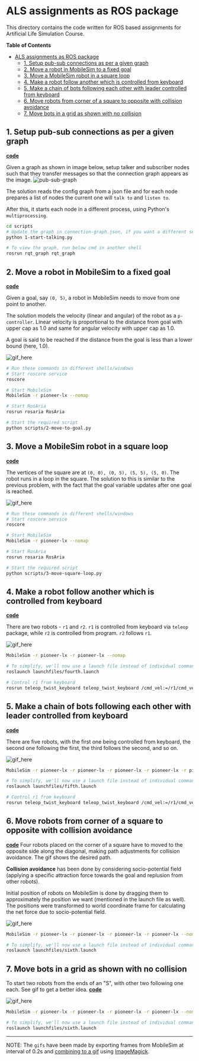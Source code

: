 # ALS assignments as ROS package
This directory contains the code written for ROS based assignments for Artificial Life Simulation Course.

<!-- markdown-toc start - Don't edit this section. Run M-x markdown-toc-refresh-toc -->
**Table of Contents**

- [ALS assignments as ROS package](#als-assignments-as-ros-package)
    - [1. Setup pub-sub connections as per a given graph](#1-setup-pub-sub-connections-as-per-a-given-graph)
    - [2. Move a robot in MobileSim to a fixed goal](#2-move-a-robot-in-mobilesim-to-a-fixed-goal)
    - [3. Move a MobileSim robot in a square loop](#3-move-a-mobilesim-robot-in-a-square-loop)
    - [4. Make a robot follow another which is controlled from keyboard](#4-make-a-robot-follow-another-which-is-controlled-from-keyboard)
    - [5. Make a chain of bots following each other with leader controlled from keyboard](#5-make-a-chain-of-bots-following-each-other-with-leader-controlled-from-keyboard)
    - [6. Move robots from corner of a square to opposite with collision avoidance](#6-move-robots-from-corner-of-a-square-to-opposite-with-collision-avoidance)
    - [7. Move bots in a grid as shown with no collision](#7-move-bots-in-a-grid-as-shown-with-no-collision)

<!-- markdown-toc end -->


## 1. Setup pub-sub connections as per a given graph
[**code**](ros/als/scripts/1-start-talking.py)

Given a graph as shown in image below, setup talker and subscriber nodes such that they transfer messages so that the connection graph appears as the image.
![pub-sub-graph](ros/als/images/1-pub-sub-graph.png)

The solution reads the config graph from a json file and for each node prepares a list of nodes the current one will `talk to` and `listen to`.

After this, it starts each node in a different process, using Python's `multiprocessing`.

```bash
cd scripts
# Update the graph in connection-graph.json, if you want a different setup
python 1-start-talking.py

# To view the graph, run below cmd in another shell
rosrun rqt_graph rqt_graph
```

## 2. Move a robot in MobileSim to a fixed goal
[**code**](ros/als/scripts/2-move-to-goal.py)

Given a goal, say `(0, 5)`, a robot in MobileSim needs to move from one point to another.

The solution models the velocity (linear and angular) of the robot as a `p-controller`. Linear velocity is proportional to the distance from goal with upper cap as 1.0 and same for angular velocity with upper cap as 1.0.

A goal is said to be reached if the distance from the goal is less than a lower bound (here, 1.0).

![gif_here](ros/als/images/second.gif)

```bash
# Run these commands in different shells/windows
# Start roscore service
roscore

# Start MobileSim
MobileSim -r pioneer-lx --nomap

# Start RosAria
rosrun rosaria RosAria

# Start the required script
python scripts/2-move-to-goal.py
```


## 3. Move a MobileSim robot in a square loop
[**code**](ros/als/scripts/3-move-square-loop.py)

The vertices of the square are at `(0, 0), (0, 5), (5, 5), (5, 0)`. The robot runs in a loop in the square.
The solution to this is similar to the previous problem, with the fact that the goal variable updates after one goal is reached.

![gif_here](ros/als/images/third.gif)
```bash
# Run these commands in different shells/windows
# Start roscore service
roscore

# Start MobileSim
MobileSim -r pioneer-lx --nomap

# Start RosAria
rosrun rosaria RosAria

# Start the required script
python scripts/3-move-square-loop.py
```

## 4. Make a robot follow another which is controlled from keyboard
[**code**](ros/als/scripts/4-follow-keyboard-bot.py)
    
There are two robots - `r1` and `r2`.
`r1` is controlled from keyboard via `teleop` package, while `r2` is controlled from program.
`r2` follows `r1`.

![gif_here](ros/als/images/fourth.gif)

```bash
MobileSim -r pioneer-lx -r pioneer-lx --nomap

# To simplify, we'll now use a launch file instead of individual commands
roslaunch launchfiles/fourth.launch

# Control r1 from keyboard
rosrun teleop_twist_keyboard teleop_twist_keyboard /cmd_vel:=/r1/cmd_vel
```

## 5. Make a chain of bots following each other with leader controlled from keyboard
[**code**](ros/als/scripts/5-robot-chain.py)

There are five robots, with the first one being controlled from keyboard, the second one following the first, the third follows the second, and so on.

![gif_here](ros/als/images/fifth.gif)
```bash
MobileSim -r pioneer-lx -r pioneer-lx -r pioneer-lx -r pioneer-lx -r pioneer-lx --nomap

# To simplify, we'll now use a launch file instead of individual commands
roslaunch launchfiles/fifth.launch

# Control r1 from keyboard
rosrun teleop_twist_keyboard teleop_twist_keyboard /cmd_vel:=/r1/cmd_vel
```

## 6. Move robots from corner of a square to opposite with collision avoidance
[**code**](ros/als/scripts/6-move-diagonal-collision-avoid.py)
Four robots placed on the corner of a square have to moved to the opposite side along the diagonal, making path adjustments for collision avoidance.
The gif shows the desired path.

**Collision avoidance** has been done by considering socio-potential field (applying a specific attraction force towards the goal and replusion from other robots).

Initial position of robots on MobileSim is done by dragging them to approximately the position we want (mentioned in the launch file as well).
The positions were transformed to world coordinate frame for calculating the net force due to socio-potential field.

![gif_here](ros/als/images/sixth.gif)
```bash
MobileSim -r pioneer-lx -r pioneer-lx -r pioneer-lx -r pioneer-lx --nomap

# To simplify, we'll now use a launch file instead of individual commands
roslaunch launchfiles/sixth.launch
```

## 7. Move bots in a grid as shown with no collision
To start two robots from the ends of an "S", with other two following one each. See gif to get a better idea.
[**code**](ros/als/scripts/7-follow-collision-avoid.py)

![gif_here](ros/als/images/seventh.gif)
```bash
MobileSim -r pioneer-lx -r pioneer-lx -r pioneer-lx -r pioneer-lx --nomap

# To simplify, we'll now use a launch file instead of individual commands
roslaunch launchfiles/sixth.launch
```

---
NOTE: The `gifs` have been made by exporting frames from MobileSim at interval of 0.2s and [combining to a gif](https://askubuntu.com/a/648245) using [ImageMagick](https://imagemagick.org/).
